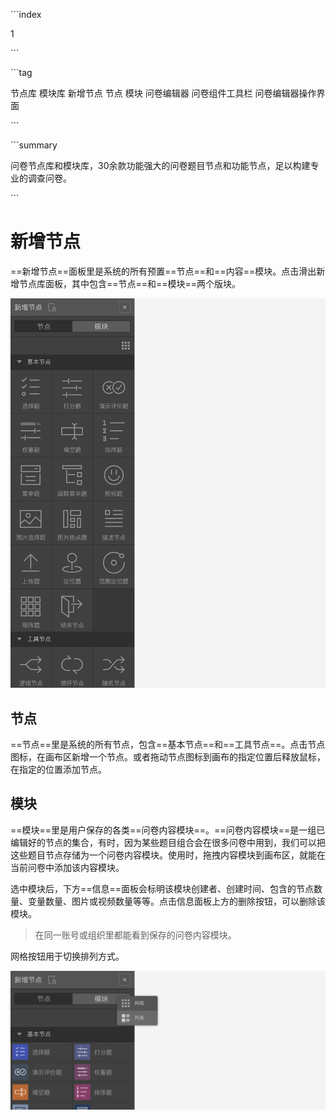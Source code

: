 \```index

1

\```

\```tag

节点库 模块库 新增节点 节点 模块 问卷编辑器 问卷组件工具栏 问卷编辑器操作界面

\```

\```summary

问卷节点库和模块库，30余款功能强大的问卷题目节点和功能节点，足以构建专业的调查问卷。

\```

# 新增节点

==新增节点==面板里是系统的所有预置==节点==和==内容==模块。点击滑出新增节点库面板，其中包含==节点==和==模块==两个版块。

<img src='../assets/03components/01nodeLiverary/grid.png'>

## 节点

==节点==里是系统的所有节点，包含==基本节点==和==工具节点==。点击节点图标，在画布区新增一个节点。或者拖动节点图标到画布的指定位置后释放鼠标，在指定的位置添加节点。

## 模块

==模块==里是用户保存的各类==问卷内容模块==。==问卷内容模块==是一组已编辑好的节点的集合，有时，因为某些题目组合会在很多问卷中用到，我们可以把这些题目节点存储为一个问卷内容模块。使用时，拖拽内容模块到画布区，就能在当前问卷中添加该内容模块。

选中模块后，下方==信息==面板会标明该模块创建者、创建时间、包含的节点数量、变量数量、图片或视频数量等等。点击信息面板上方的删除按钮，可以删除该模块。

> 在同一账号或组织里都能看到保存的问卷内容模块。

网格按钮用于切换排列方式。

<img src='../assets/03components/01nodeLiverary/list.png'>